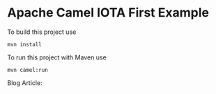 # Apache Camel IOTA First Example

To build this project use

    mvn install

To run this project with Maven use

    mvn camel:run

Blog Article: 

